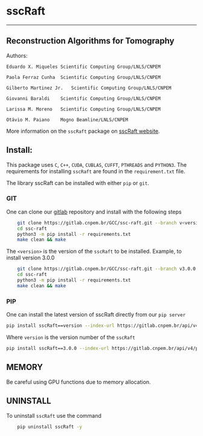 # sscRaft
----------------------------------------
Reconstruction Algorithms for Tomography
----------------------------------------

Authors:

	Eduardo X. Miqueles	Scientific Computing Group/LNLS/CNPEM
	
	Paola Ferraz Cunha	Scientific Computing Group/LNLS/CNPEM
	
	Gilberto Martinez Jr.	Scientific Computing Group/LNLS/CNPEM
	
	Giovanni Baraldi	Scientific Computing Group/LNLS/CNPEM

	Larissa M. Moreno	Scientific Computing Group/LNLS/CNPEM

	Otávio M. Paiano	Mogno Beamline/LNLS/CNPEM
	

More information on the `sscRaft` package on [sscRaft website](https://gcc.lnls.br/wiki/docs/ssc-raft/).

## Install:

This package uses `C`, `C++`, `CUDA`, `CUBLAS`, `CUFFT`, `PTHREADS` 
and `PYTHON3`. The requirements for installing `sscRaft` are found in the `requirement.txt` file.

The library sscRaft can be installed with either `pip` or `git`. 


### GIT

One can clone our [gitlab](https://gitlab.cnpem.br/) repository and install with the following steps

```bash
    git clone https://gitlab.cnpem.br/GCC/ssc-raft.git --branch v<version> --single-branch
    cd ssc-raft 
    python3 -m pip install -r requirements.txt
    make clean && make
```

The `<version>` is the version of the `sscRaft` to be installed. Example, to install version 3.0.0

```bash
    git clone https://gitlab.cnpem.br/GCC/ssc-raft.git --branch v3.0.0 --single-branch
    cd ssc-raft 
    python3 -m pip install -r requirements.txt
    make clean && make
```


### PIP

One can install the latest version of sscRaft directly from our `pip server` 

```bash
pip install sscRaft==version --index-url https://gitlab.cnpem.br/api/v4/projects/1978/packages/pypi/simple

```

Where `version` is the version number of the `sscRaft`

```bash
pip install sscRaft==3.0.0 --index-url https://gitlab.cnpem.br/api/v4/projects/1978/packages/pypi/simple
```

## MEMORY

Be careful using GPU functions due to memory allocation.

## UNINSTALL

To uninstall `sscRaft` use the command

```bash
    pip uninstall sscRaft -y
```
